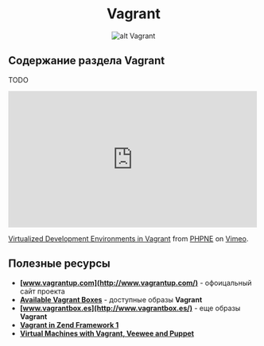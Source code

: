 <h1 align="center">
    <a  href="#vagrant"
        class="anchor"
        name="vagrant"><span class="mini-icon mini-icon-link"></span></a>
    Vagrant
</h1>

<p align="center">
    <img  style="max-width:100%;"
          alt="alt Vagrant"
          src="https://raw.github.com/uran1980/web-dev-blog/master/Vagrant/images/vagrant_chilling.png">
</p>

## Содержание раздела Vagrant
TODO


<iframe src="http://player.vimeo.com/video/42489579"
        width="500"
        height="275"
        frameborder="0"
        webkitAllowFullScreen
        mozallowfullscreen
        allowFullScreen></iframe>
<p>
  <a href="http://vimeo.com/42489579">Virtualized Development Environments in Vagrant</a> from <a href="http://vimeo.com/phpne">PHPNE</a> on <a href="http://vimeo.com">Vimeo</a>.
</p>


## Полезные ресурсы
* **[www.vagrantup.com](http://www.vagrantup.com/)** - офоицальный сайт проекта
* **[Available Vagrant Boxes](https://github.com/mitchellh/vagrant/wiki/Available-Vagrant-Boxes)** - доступные образы **Vagrant**
* **[www.vagrantbox.es](http://www.vagrantbox.es/)** - еще образы **Vagrant**
* **[Vagrant in Zend Framework 1](http://akrabat.com/zend-framework/vagrant-in-zf1-trunk/)**
* **[Virtual Machines with Vagrant, Veewee and Puppet](https://github.com/beberlei/whitewashing.de/blob/master/2012/05/31/virtual_machines_with_vagrant__veewee_and_puppet.rst)**

